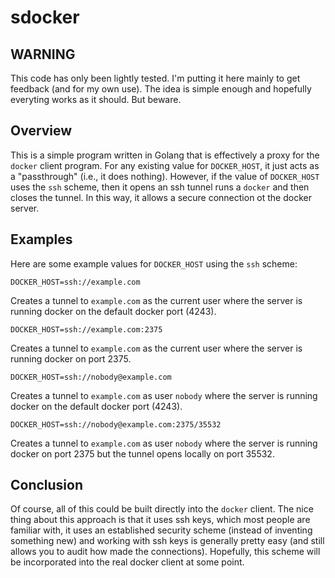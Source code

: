 sdocker
=======

## WARNING

This code has only been lightly tested.  I'm putting it here mainly to get feedback (and for my own use).
The idea is simple enough and hopefully everyting works as it should.  But beware.

## Overview

This is a simple program written in Golang that is effectively a proxy for
the `docker` client program.  For any existing value for `DOCKER_HOST`, it
just acts as a "passthrough" (i.e., it does nothing).  However, if the
value of `DOCKER_HOST` uses the `ssh` scheme, then it opens an ssh tunnel
runs a `docker` and then closes the tunnel.  In this way, it allows a secure
connection ot the docker server.

## Examples

Here are some example values for `DOCKER_HOST` using the `ssh` scheme:

```
DOCKER_HOST=ssh://example.com
```

Creates a tunnel to `example.com` as the current user where the server is running
docker on the default docker port (4243).

```
DOCKER_HOST=ssh://example.com:2375
```

Creates a tunnel to `example.com` as the current user where the server is running
docker on port 2375.

```
DOCKER_HOST=ssh://nobody@example.com
```

Creates a tunnel to `example.com` as user `nobody` where the server is running
docker on the default docker port (4243).

```
DOCKER_HOST=ssh://nobody@example.com:2375/35532
```

Creates a tunnel to `example.com` as user `nobody` where the server is running
docker on port 2375 but the tunnel opens locally on port 35532.


## Conclusion

Of course, all of this could be built directly into the `docker` client.  The
nice thing about this approach is that it uses ssh keys, which most people are
familiar with, it uses an established security scheme (instead of inventing
something new) and working with ssh keys is generally pretty easy (and still
allows you to audit how made the connections).  Hopefully, this scheme will
be incorporated into the real docker client at some point.
